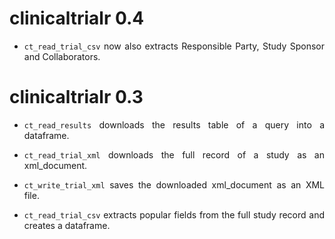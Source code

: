 # clinicaltrialr 0.4

<div align="justify">

* `ct_read_trial_csv` now also extracts Responsible Party, Study Sponsor and Collaborators.


</div>

# clinicaltrialr 0.3

<div align="justify">

* `ct_read_results` downloads the results table of a query into a dataframe.

* `ct_read_trial_xml` downloads the full record of a study as an xml_document.

* `ct_write_trial_xml` saves the downloaded xml_document as an XML file.

* `ct_read_trial_csv` extracts popular fields from the full study record and creates a dataframe.


</div>
